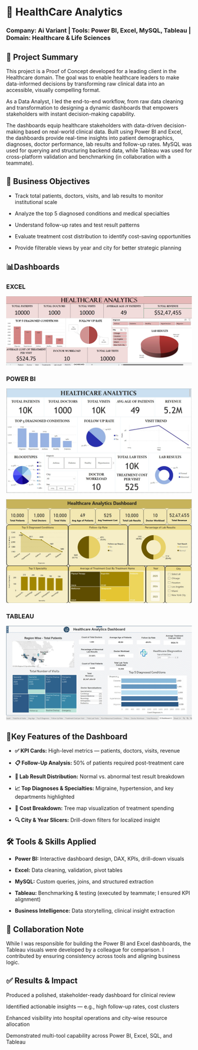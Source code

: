 # 🏥 HealthCare Analytics
### Company: Ai Variant | Tools: Power BI, Excel, MySQL, Tableau | Domain: Healthcare & Life Sciences

## 📌 Project Summary
This project is a Proof of Concept developed for a leading client in the Healthcare domain. The goal was to enable healthcare leaders to make data-informed decisions by transforming raw clinical data into an accessible, visually compelling format. 

As a Data Analyst, I led the end-to-end workflow, from raw data cleaning and transformation to designing a dynamic dashboards that empowers stakeholders with instant decision-making capability.

The dashboards equip healthcare stakeholders with data-driven decision-making based on real-world clinical data. Built using Power BI and Excel, the dashboards provide real-time insights into patient demographics, diagnoses, doctor performance, lab results and follow-up rates. MySQL was used for querying and structuring backend data, while Tableau was used for cross-platform validation and benchmarking (in collaboration with a teammate).


## 🎯 Business Objectives
* Track total patients, doctors, visits, and lab results to monitor institutional scale

* Analyze the top 5 diagnosed conditions and medical specialties

* Understand follow-up rates and test result patterns
  
* Evaluate treatment cost distribution to identify cost-saving opportunities

* Provide filterable views by year and city for better strategic planning

## 📊Dashboards

### EXCEL
![image](https://github.com/MallikaUppuganti/Ai_Variant_Healthcare_Analytics_POC/blob/main/Healthcare_Analytics_POC_Excel.jpg)

### POWER BI
![image](https://github.com/MallikaUppuganti/Ai_Variant_Healthcare_Analytics_POC/blob/main/Healthcare_Analytics_POC2_PowerBI.jpg)

![image](https://github.com/MallikaUppuganti/Ai_Variant_Healthcare_Analytics_POC/blob/main/Healthcare_Analytics_POC1_PowerBI.jpg)

### TABLEAU
![image](https://github.com/MallikaUppuganti/Ai_Variant_Healthcare_Analytics_POC/blob/main/Healthcare_Analytics_POC_Tableau.jpg)

## 🧩Key Features of the Dashboard
* **✅ KPI Cards:** High-level metrics — patients, doctors, visits, revenue

* **📋 Follow-Up Analysis:** 50% of patients required post-treatment care

* **🧪 Lab Result Distribution:** Normal vs. abnormal test result breakdown

* **📈 Top Diagnoses & Specialties:** Migraine, hypertension, and key departments highlighted

* **🧾 Cost Breakdown:** Tree map visualization of treatment spending

* **🔍 City & Year Slicers:** Drill-down filters for localized insight

## 🛠️ Tools & Skills Applied
* **Power BI:** Interactive dashboard design, DAX, KPIs, drill-down visuals

* **Excel:** Data cleaning, validation, pivot tables

* **MySQL:** Custom queries, joins, and structured extraction

* **Tableau:** Benchmarking & testing (executed by teammate; I ensured KPI alignment)

* **Business Intelligence:** Data storytelling, clinical insight extraction

## 🤝 Collaboration Note
While I was responsible for building the Power BI and Excel dashboards, the Tableau visuals were developed by a colleague for comparison. I contributed by ensuring consistency across tools and aligning business logic.

## ✅ Results & Impact
Produced a polished, stakeholder-ready dashboard for clinical review

Identified actionable insights — e.g., high follow-up rates, cost clusters

Enhanced visibility into hospital operations and city-wise resource allocation

Demonstrated multi-tool capability across Power BI, Excel, SQL, and Tableau




